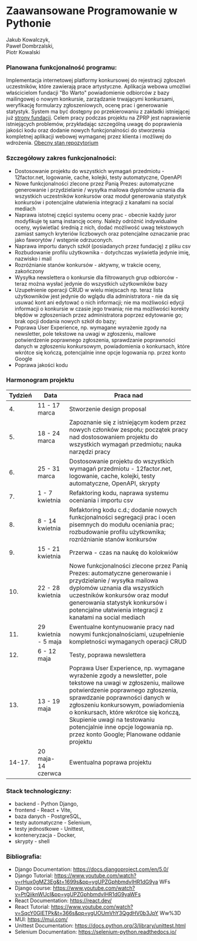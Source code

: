 # Zaawansowane Programowanie w Pythonie

Jakub Kowalczyk,  <br>
Paweł Dombrzalski, <br>
Piotr Kowalski


### Planowana funkcjonalność programu:
Implementacja internetowej platformy konkursowej do rejestracji zgłoszeń uczestników, które zawierają prace artystyczne. Aplikacja webowa umożliwi właścicielom fundacji "Bo Warto" powiadomienie odbiorców z bazy mailingowej o nowym konkursie, zarządzanie trwającymi konkursami, weryfikację formularzy zgłoszeniowych, ocenę prac i generowanie statystyk. System ma być dostępny po przekierowaniu z zakładki istniejącej już  [strony fundacji](https://www.fundacjabowarto.pl/). Celem pracy podczas projektu na ZPRP jest naprawienie istniejących problemów, przykładając szczególną uwagę do poprawienia jakości kodu oraz dodanie nowych funkcjonalności do stworzenia kompletnej aplikacji webowej wymaganej przez klienta i możliwej do wdrożenia.
[Obecny stan repozytorium](https://gitlab.com/filipeckijan/contest-platform)

### Szczegółowy zakres funkcjonalności:
* Dostosowanie projektu do wszystkich wymagań przedmiotu - 12factor.net, logowanie, cache, kolejki, testy automatyczne, OpenAPI
* Nowe funkcjonalności zlecone przez Panią Prezes: automatyczne generowanie i przydzielanie / wysyłka mailowa dyplomów uznania dla wszystkich uczestników konkursów oraz moduł generowania statystyk konkursów i potencjalne ułatwienia integracji z kanałami na social mediach
* Naprawa istotnej części systemu oceny prac - obecnie każdy juror modyfikuje tę samą instancję oceny. Należy odróżnić indywidualne oceny, wyświetlać średnią z nich, dodać możliwość uwag tekstowych zamiast samych kryteriów liczbowych oraz potencjalne oznaczanie prac jako faworytów / wstępnie odrzuconych.
* Naprawa importu danych szkół (posiadanych przez fundację) z pliku csv
* Rozbudowanie profilu użytkownika - dotychczas wyświetla jedynie imię, nazwisko i mail
* Rozróżnianie stanów konkursów - aktywny, w trakcie oceny, zakończony
* Wysyłka newslettera o konkursie dla filtrowanych grup odbiorców - teraz można wysłać jedynie do wszystkich użytkowników bazy
* Uzupełnienie operacji CRUD w wielu miejscach np. teraz lista użytkowników jest jedynie do wglądu dla administratora - nie da się usuwać kont ani edytować o nich informacji; nie ma możliwości edycji informacji o konkursie w czasie jego trwania; nie ma możliwości korekty błędów w zgłoszeniach przez administratora poprzez edytowanie go; brak opcji dodania nowych szkół do bazy;
* Poprawa User Experience, np. wymagane wyrażenie zgody na newsletter, pole tekstowe na uwagi w zgłoszeniu, mailowe potwierdzenie poprawnego zgłoszenia, sprawdzanie poprawności danych w zgłoszeniu konkursowym, powiadomienia o konkursach, które wkrótce się kończą, potencjalnie inne opcje logowania np. przez konto Google
* Poprawa jakości kodu


### Harmonogram projektu

|Tydzień |   Data	|   Praca nad    |
|---	|---	|  --- |
| 4. | 11 - 17 marca    | Stworzenie design proposal  	|
|5. |18 - 24 marca   	| Zapoznanie się z istniejącym kodem przez nowych członków zespołu; początek pracy nad dostosowaniem projektu do wszystkich wymagań przedmiotu; nauka narzędzi pracy  	|
|6. |25 - 31 marca   	| Dostosowanie projektu do wszystkich wymagań przedmiotu - 12factor.net, logowanie, cache, kolejki, testy automatyczne, OpenAPI, skrypty  	|
|7. |1 - 7 kwietnia   	|  Refaktoring kodu, naprawa systemu oceniania i importu csv 	|
| 8. |8 - 14 kwietnia  	| Refaktoring kodu c.d.; dodanie nowych funkcjonalności segregacji prac i ocen pisemnych do modułu oceniania prac; rozbudowanie profilu użytkownika; rozróżnianie stanów konkursów  	|
|9. |15 - 21 kwietnia   	| Przerwa - czas na naukę do kolokwiów  	|
| 10. |22 - 28 kwietnia  	|Nowe funkcjonalności zlecone przez Panią Prezes: automatyczne generowanie i przydzielanie / wysyłka mailowa dyplomów uznania dla wszystkich uczestników konkursów oraz moduł generowania statystyk konkursów i potencjalne ułatwienia integracji z kanałami na social mediach  	|
|11. |29 kwietnia - 5 maja   	| Ewentualne kontynuowanie pracy nad nowymi funkcjonalnościami, uzupełnienie kompletności wymaganych operacji CRUD  	|
|12. |6 - 12 maja   	| Testy, poprawa newslettera  	|
|13. |13 - 19 maja   	|   Poprawa User Experience, np. wymagane wyrażenie zgody a newsletter, pole tekstowe na uwagi w zgłoszeniu, mailowe potwierdzenie poprawnego zgłoszenia, sprawdzanie poprawności danych w zgłoszeniu konkursowym, powiadomienia o konkursach, które wkrótce się kończą, Skupienie uwagi na testowaniu potencjalnie inne opcje logowania np. przez konto Google; Planowane oddanie projektu
|   14-17.	|   20 maja- 14 czerwca	| Ewentualna poprawa projektu


### Stack technologiczny:
* backend - Python Django,
* frontend - React + Vite,
* baza danych - PostgreSQL,
* testy automatyczne - Selenium,
* testy jednostkowe - Unittest,
* konteneryzacja - Docker,
* skrypty - shell

### Bibliografia:
* Django Documentation: https://docs.djangoproject.com/en/5.0/
* Django Tutorial: https://www.youtube.com/watch?v=rHux0gMZ3Eg&t=1699s&pp=ygUPZGphbmdvIHR1dG9ya
WFs
* Django course: https://www.youtube.com/watch?v=PtQiiknWUcI&pp=ygUPZGphbmdvIHR1dG9yaWFs
* React Documentation: https://react.dev/
* React Tutorial: https://www.youtube.com/watch?v=SqcY0GlETPk&t=366s&pp=ygUOUmVhY3QgdHV0b3JpY
Ww%3D
* MUI: https://mui.com/
* Unittest Documentation: https://docs.python.org/3/library/unittest.html
* Selenium Documentation: https://selenium-python.readthedocs.io/